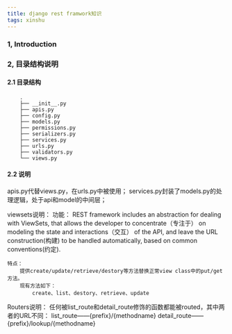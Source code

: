 ```yaml
---
title: django rest framwork知识
tags: xinshu
---
```



### 1, Introduction



### 2, 目录结构说明
#### 2.1 目录结构
```
	.
	├── __init__.py
	├── apis.py
	├── config.py
	├── models.py
	├── permissions.py
	├── serializers.py
	├── services.py
	├── urls.py
	├── validators.py
	└── views.py
```
#### 2.2 说明
apis.py代替views.py，在urls.py中被使用；
services.py封装了models.py的处理逻辑，处于api和model的中间层；



viewsets说明：
    功能：
        REST framework includes an abstraction for dealing with ViewSets, 
        that allows the developer to concentrate（专注于） on modeling the state 
        and interactions（交互） of the API, 
        and leave the URL construction(构建) to be handled automatically, 
        based on common conventions(约定).

    特点：
        提供create/update/retrieve/destory等方法替换正常view class中的put/get方法。
        现有方法如下：
            create、list、destory、retrieve、update


Routers说明：
    任何被list_route和detail_route修饰的函数都能被routed，其中两者的URL不同：
        list_route——{prefix}/{methodname}
        detail_route——{prefix}/lookup/{methodname}
